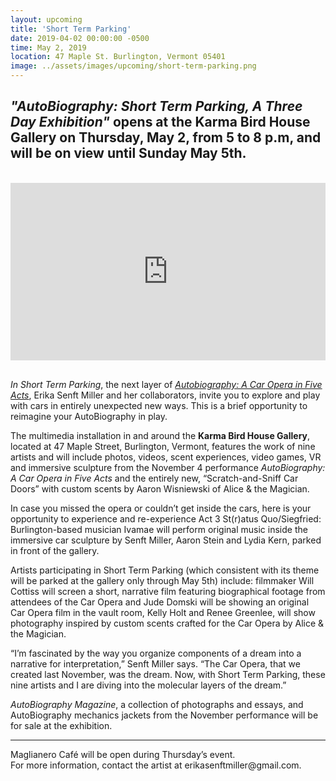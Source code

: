 ```yaml
---
layout: upcoming
title: 'Short Term Parking'
date: 2019-04-02 00:00:00 -0500
time: May 2, 2019
location: 47 Maple St. Burlington, Vermont 05401
image: ../assets/images/upcoming/short-term-parking.png
---
```


<h2><i>"AutoBiography: Short Term Parking, A Three Day Exhibition"</i> opens at the Karma Bird House Gallery on Thursday, May 2, from 5 to 8 p.m, and will be on view until Sunday May 5th.</h2>

<br>

<div style="padding:56.25% 0 0 0;position:relative;"><iframe src="https://player.vimeo.com/video/328866018?title=0&byline=0&portrait=0" style="position:absolute;top:0;left:0;width:100%;height:100%;" frameborder="0" webkitallowfullscreen mozallowfullscreen allowfullscreen></iframe></div><script src="https://player.vimeo.com/api/player.js"></script>

<br>

<p><i>In Short Term Parking</i>, the next layer of <a href="/projects/autobiography"><i>Autobiography: A Car Opera in Five Acts</i></a>, Erika Senft Miller and her collaborators, invite you to explore and play with cars in entirely unexpected new ways. This is a brief opportunity to reimagine your AutoBiography in play.</p>

<p>The multimedia installation in and around the <b>Karma Bird House Gallery</b>, located at 47 Maple Street, Burlington, Vermont, features the work of nine artists and will include photos, videos, scent experiences, video games, VR and immersive sculpture from the November 4 performance <i>AutoBiography: A Car Opera in Five Acts</i> and the entirely new, “Scratch-and-Sniff Car Doors” with custom scents by Aaron Wisniewski of Alice & the Magician.</p>

<p>In case you missed the opera or couldn’t get inside the cars, here is your opportunity to experience and re-experience Act 3 St(r)atus Quo/Siegfried: Burlington-based musician Ivamae will perform original music inside the immersive car sculpture by Senft Miller, Aaron Stein and Lydia Kern, parked in front of the gallery.</p>

<p>Artists participating in Short Term Parking (which consistent with its theme will be parked at the gallery only through May 5th) include: filmmaker Will Cottiss will screen a short, narrative film featuring biographical footage from attendees of the Car Opera and Jude Domski will be showing an original Car Opera film in the vault room, Kelly Holt and Renee Greenlee, will show photography inspired by custom scents crafted for the Car Opera by Alice & the Magician.</p>

<p>“I’m fascinated by the way you organize components of a dream into a narrative for interpretation,” Senft Miller says. “The Car Opera, that we created last November, was the dream. Now, with Short Term Parking, these nine artists and I are diving into the molecular layers of the dream.”</p>

<p><i>AutoBiography Magazine</i>, a collection of photographs and essays, and AutoBiography mechanics jackets from the November performance will be for sale at the exhibition.</p>

<hr>

<p>Maglianero Café will be open during Thursday’s event.<br> For more information, contact the artist at erikasenftmiller@gmail.com.</p>
